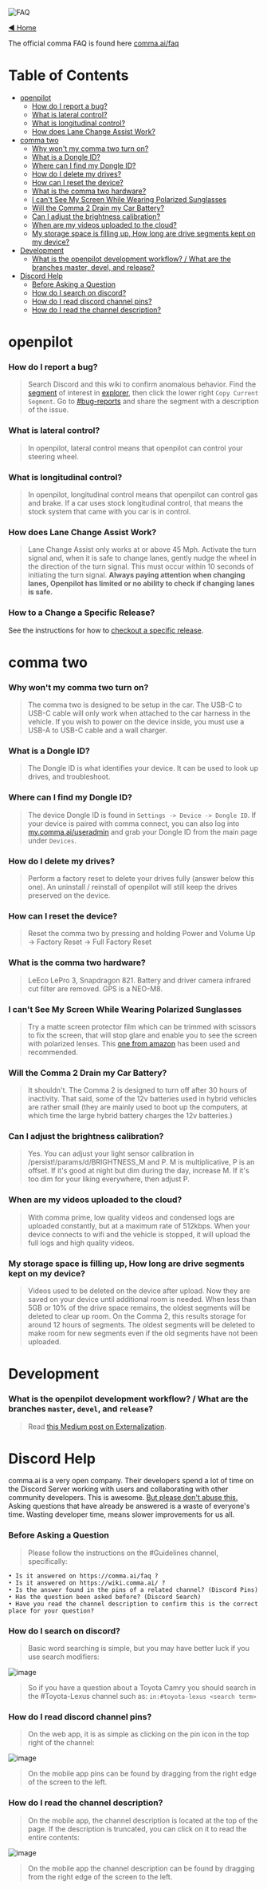 ![FAQ](https://user-images.githubusercontent.com/37757984/82256992-20f7f600-990c-11ea-86b2-48c3c8746197.jpg)

[◄ Home](https://github.com/commaai/openpilot/wiki)

The official comma FAQ is found here [comma.ai/faq](https://comma.ai/faq)

Table of Contents
=================

   * [openpilot](#openpilot)
     * [How do I report a bug?](#how-do-i-report-a-bug)
     * [What is lateral control?](#what-is-lateral-control)
     * [What is longitudinal control?](#what-is-longitudinal-control)
     * [How does Lane Change Assist Work?](#how-does-lane-change-assist-work)
   * [comma two](#comma-two)
     * [Why won't my comma two turn on?](#why-wont-my-comma-two-turn-on)
     * [What is a Dongle ID?](#what-is-a-dongle-id)
     * [Where can I find my Dongle ID?](#where-can-i-find-my-dongle-id)
     * [How do I delete my drives?](#how-do-i-delete-my-drives)
     * [How can I reset the device?](#how-can-i-reset-the-device)
     * [What is the comma two hardware?](#what-is-the-comma-two-hardware)
     * [I can't See My Screen While Wearing Polarized Sunglasses](#i-cant-see-my-screen-while-wearing-polarized-sunglasses)
     * [Will the Comma 2 Drain my Car Battery?](#will-the-comma-2-drain-my-car-battery)
     * [Can I adjust the brightness calibration?](#can-i-adjust-the-brightness-calibration)
     * [When are my videos uploaded to the cloud?](#when-are-my-videos-uploaded-to-the-cloud)
     * [My storage space is filling up, How long are drive segments kept on my device?](#my-storage-space-is-filling-up-how-long-are-drive-segments-kept-on-my-device)
   * [Development](#development)
     * [What is the openpilot development workflow? / What are the branches master, devel, and release?](#what-is-the-openpilot-development-workflow--what-are-the-branches-master-devel-and-release)
   * [Discord Help](#discord-help)
     * [Before Asking a Question](#before-asking-a-question)
     * [How do I search on discord?](#how-do-i-search-on-discord)
     * [How do I read discord channel pins?](#how-do-i-read-discord-channel-pins)
     * [How do I read the channel description?](#how-do-i-read-the-channel-description)


# openpilot

### How do I report a bug?
> Search Discord and this wiki to confirm anomalous behavior. Find the [segment](https://api.comma.ai/#definitions) of interest in [explorer](https://my.comma.ai), then click the lower right `Copy Current Segment`. Go to [#bug-reports](http://discord.comma.ai) and share the segment with a description of the issue.

### What is lateral control?
> In openpilot, lateral control means that openpilot can control your steering wheel.

### What is longitudinal control?
> In openpilot, longitudinal control means that openpilot can control gas and brake. If a car uses stock longitudinal control, that means the stock system that came with you car is in control.

### How does Lane Change Assist Work?
> Lane Change Assist only works at or above 45 Mph. Activate the turn signal and, when it is safe to change lanes, gently nudge the wheel in the direction of the turn signal. This must occur within 10 seconds of initiating the turn signal. **Always paying attention when changing lanes, Openpilot has limited or no ability to check if changing lanes is safe.**

### How to a Change a Specific Release?

See the instructions for how to [checkout a specific release](https://github.com/commaai/openpilot/wiki/Update-Modify-openpilot#how-to-checkout-a-specific-release).  

# comma two

### Why won't my comma two turn on?
> The comma two is designed to be setup in the car. The USB-C to USB-C cable will only work when attached to the car harness in the vehicle. If you wish to power on the device inside, you must use a USB-A to USB-C cable and a wall charger.

### What is a Dongle ID?
> The Dongle ID is what identifies your device. It can be used to look up drives, and troubleshoot.

### Where can I find my Dongle ID?
> The device Dongle ID is found in `Settings -> Device -> Dongle ID`. If your device is paired with comma connect, you can also log into [my.comma.ai/useradmin](https://my.comma.ai/useradmin) and grab your Dongle ID from the main page under `Devices`.

### How do I delete my drives?
> Perform a factory reset to delete your drives fully (answer below this one). An uninstall / reinstall of openpilot will still keep the drives preserved on the device.

### How can I reset the device?
> Reset the comma two by pressing and holding Power and Volume Up -> Factory Reset -> Full Factory Reset

### What is the comma two hardware?
> LeEco LePro 3, Snapdragon 821. Battery and driver camera infrared cut filter are removed. GPS is a NEO-M8.

### I can't See My Screen While Wearing Polarized Sunglasses
> Try a matte screen protector film which can be trimmed with scissors to fix the screen, that will stop glare and enable you to see the screen with polarized lenses.  This [one from amazon](https://smile.amazon.com/gp/product/B01BZFRC0Y) has been used and recommended.

### Will the Comma 2 Drain my Car Battery?
> It shouldn't.  The Comma 2 is designed to turn off after 30 hours of inactivity.  That said, some of the 12v batteries used in hybrid vehicles are rather small (they are mainly used to boot up the computers, at which time the large hybrid battery charges the 12v batteries.)

### Can I adjust the brightness calibration?
> Yes. You can adjust your light sensor calibration in /persist!/params/d/BRIGHTNESS_M and P. M is multiplicative, P is an offset. If it's good at night but dim during the day, increase M. If it's too dim for your liking everywhere, then adjust P.

### When are my videos uploaded to the cloud?
> With comma prime, low quality videos and condensed logs are uploaded constantly, but at a maximum rate of 512kbps.  When your device connects to wifi and the vehicle is stopped, it will upload the full logs and high quality videos.

### My storage space is filling up, How long are drive segments kept on my device?
> Videos used to be deleted on the device after upload.  Now they are saved on your device until additional room is needed.  When less than 5GB or 10% of the drive space remains, the oldest segments will be deleted to clear up room.  On the Comma 2, this results storage for  around 12 hours of segments.  The oldest segments will be deleted to make room for new segments even if the old segments have not been uploaded.

# Development

### What is the openpilot development workflow? / What are the branches `master`, `devel`, and `release`?
> Read [this Medium post on Externalization](https://medium.com/@comma_ai/a-2020-theme-externalization-13b33326d8b3).

# Discord Help

comma.ai is a very open company.  Their developers spend a lot of time on the Discord Server working with users and collaborating with other community developers.  This is awesome.  <u>But please don't abuse this.</u>  Asking questions that have already be answered is a waste of everyone's time.  Wasting developer time, means slower improvements for us all.  

### Before Asking a Question
> Please follow the instructions on the #Guidelines channel, specifically:

```
• Is it answered on https://comma.ai/faq ?
• Is it answered on https://wiki.comma.ai/ ?
• Is the answer found in the pins of a related channel? (Discord Pins)
• Has the question been asked before? (Discord Search)
• Have you read the channel description to confirm this is the correct place for your question?
```

### How do I search on discord?
> Basic word searching is simple, but you may have better luck if you use search modifiers:

![image](https://user-images.githubusercontent.com/3046315/88340440-afb03700-ccf0-11ea-8572-0fa203cf927d.png)

> So if you have a question about a Toyota Camry you should search in the #Toyota-Lexus channel such as: `in:#toyota-lexus <search term>`

### How do I read discord channel pins?
> On the web app, it is as simple as clicking on the pin icon in the top right of the channel:

![image](https://user-images.githubusercontent.com/3046315/88341372-55b07100-ccf2-11ea-8dbd-446492805946.png)

> On the mobile app pins can be found by dragging from the right edge of the screen to the left.

### How do I read the channel description?
> On the mobile app, the channel description is located at the top of the page.  If the description is truncated, you can click on it to read the entire contents:

![image](https://user-images.githubusercontent.com/3046315/88342237-e63b8100-ccf3-11ea-823a-660dfd1e3b99.png)

> On the mobile app the channel description can be found by dragging from the right edge of the screen to the left.
